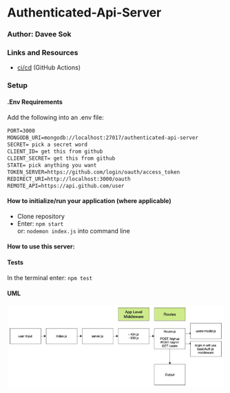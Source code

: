 # Authenticated-Api-Server

### Author: Davee Sok

### Links and Resources

- [ci/cd](https://github.com/davee-401-advanced-javascript/authenticated-api-server/actions) (GitHub Actions)
<!-- - [back-end server url](http://xyz.com) (when applicable)
- [front-end application](http://xyz.com) (when applicable) -->

### Setup

#### .Env Requirements

Add the following into an .env file:

```
PORT=3000
MONGODB_URI=mongodb://localhost:27017/authenticated-api-server
SECRET= pick a secret word
CLIENT_ID= get this from github
CLIENT_SECRET= get this from github
STATE= pick anything you want
TOKEN_SERVER=https://github.com/login/oauth/access_token
REDIRECT_URI=http://localhost:3000/oauth
REMOTE_API=https://api.github.com/user
```

#### How to initialize/run your application (where applicable)

- Clone repository
- Enter: `npm start`  
  or: `nodemon index.js` into command line

#### How to use this server:

#### Tests

<!-- - How do you run tests?
- Any tests of note?
- Describe any tests that you did not complete, skipped, etc -->

In the terminal enter: `npm test`

#### UML

<!-- Link to an image of the UML for your application and response to events -->

![UML](Lab-11-UML.jpg)
